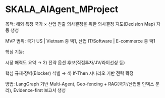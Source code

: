 # SKALA_AIAgent_MProject
목적: 해외 특정 국가 × 산업 진출 의사결정을 위한 의사결정 지도(Decision Map) 자동 생성

MVP 범위: 국가 US | Vietnam 중 택1, 산업 IT/Software | E-commerce 중 택1

핵심 기능:

시장 매력도 요약 → 2) 전략 옵션 후보(직접투자/JV/라이선싱 등)

핵심 규제·장벽(Blocker) 식별 → 4) If-Then 시나리오 기반 전략 확정

방법: LangGraph 기반 Multi-Agent, Geo-fencing + RAG(국가/산업별 인덱스 분리), Evidence-first 보고서 생성
